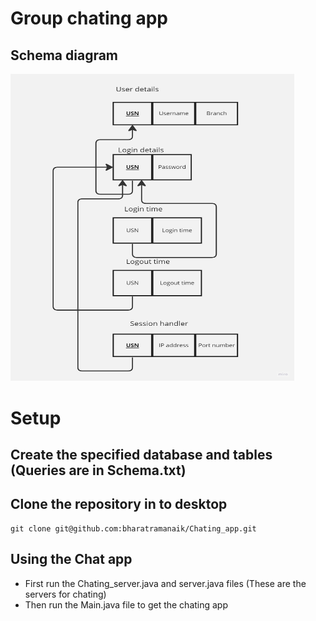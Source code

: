 # Group chating app
## Schema diagram
<img src="https://github.com/bharatramanaik/Chating_app/blob/main/Schemadi.jpg"
     alt="Schema" style="height: 13cm; width: 12cm;"
    />

# Setup
## Create the specified database and tables (Queries are in Schema.txt)
## Clone the repository in to desktop
```
git clone git@github.com:bharatramanaik/Chating_app.git
```

## Using the Chat app
- First run the Chating_server.java and server.java files (These are the servers for chating)
- Then run the Main.java file to get the chating app








